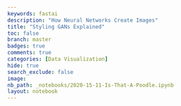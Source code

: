 ```yaml
---
keywords: fastai
description: "How Neural Networks Create Images"
title: "Styling GANs Explained"
toc: false
branch: master
badges: true
comments: true
categories: [Data Visualization]
hide: true
search_exclude: false
image: 
nb_path: _notebooks/2020-15-11-Is-That-A-Poodle.ipynb
layout: notebook
---
```


<!--
#################################################
### THIS FILE WAS AUTOGENERATED! DO NOT EDIT! ###
#################################################
# file to edit: _notebooks/2020-15-11-Is-That-A-Poodle.ipynb
-->

<div class="container" id="notebook-container">
        
</div>
 

